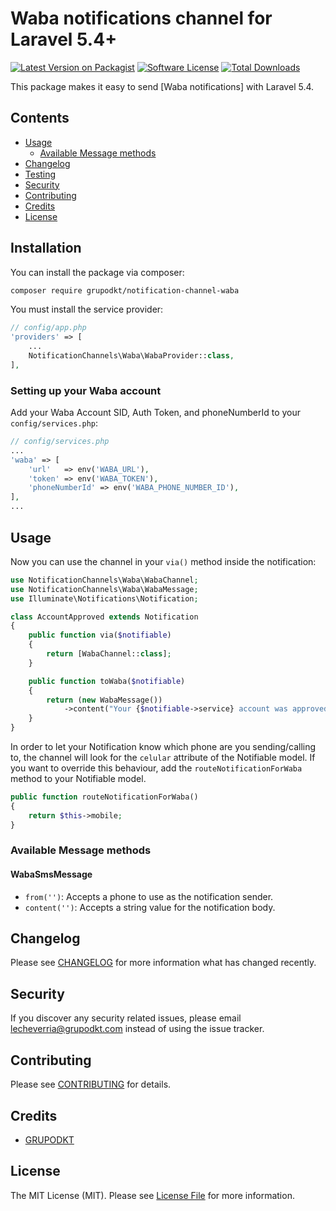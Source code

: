 # Waba notifications channel for Laravel 5.4+

[![Latest Version on Packagist](https://img.shields.io/packagist/v/waba/notification-channel-waba.svg?style=flat-square)](https://packagist.org/packages/waba/notification-channel-waba)
[![Software License](https://img.shields.io/badge/license-MIT-brightgreen.svg?style=flat-square)](LICENSE.md)
[![Total Downloads](https://img.shields.io/packagist/dt/grupodkt/laravel-notification-channel-waba.svg?style=flat-square)](https://packagist.org/packages/waba/notification-channel-waba)

This package makes it easy to send [Waba notifications] with Laravel 5.4.

## Contents
- [Usage](#usage)
	- [Available Message methods](#available-message-methods)
- [Changelog](#changelog)
- [Testing](#testing)
- [Security](#security)
- [Contributing](#contributing)
- [Credits](#credits)
- [License](#license)

## Installation

You can install the package via composer:

``` bash
composer require grupodkt/notification-channel-waba
```

You must install the service provider:

```php
// config/app.php
'providers' => [
    ...
    NotificationChannels\Waba\WabaProvider::class,
],
```

### Setting up your Waba account

Add your Waba Account SID, Auth Token, and phoneNumberId to your `config/services.php`:

```php
// config/services.php
...
'waba' => [
    'url'   => env('WABA_URL'),
    'token' => env('WABA_TOKEN'),
    'phoneNumberId' => env('WABA_PHONE_NUMBER_ID'),
],
...
```

## Usage

Now you can use the channel in your `via()` method inside the notification:

``` php
use NotificationChannels\Waba\WabaChannel;
use NotificationChannels\Waba\WabaMessage;
use Illuminate\Notifications\Notification;

class AccountApproved extends Notification
{
    public function via($notifiable)
    {
        return [WabaChannel::class];
    }

    public function toWaba($notifiable)
    {
        return (new WabaMessage())
            ->content("Your {$notifiable->service} account was approved!");
    }
}
```

In order to let your Notification know which phone are you sending/calling to, the channel will look for the `celular` attribute of the Notifiable model. If you want to override this behaviour, add the `routeNotificationForWaba` method to your Notifiable model.

```php
public function routeNotificationForWaba()
{
    return $this->mobile;
}
```

### Available Message methods

#### WabaSmsMessage

- `from('')`: Accepts a phone to use as the notification sender.
- `content('')`: Accepts a string value for the notification body.

## Changelog

Please see [CHANGELOG](CHANGELOG.md) for more information what has changed recently.

## Security

If you discover any security related issues, please email lecheverria@grupodkt.com instead of using the issue tracker.

## Contributing

Please see [CONTRIBUTING](CONTRIBUTING.md) for details.

## Credits

- [GRUPODKT](https://github.com/grupodkt)

## License

The MIT License (MIT). Please see [License File](LICENSE.md) for more information.
